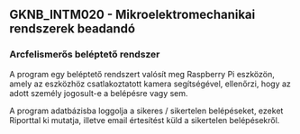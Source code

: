## GKNB_INTM020 - Mikroelektromechanikai rendszerek beadandó
### Arcfelismerős beléptető rendszer

A program egy beléptető rendszert valósít meg Raspberry Pi eszközön, amely az eszközhöz csatlakoztatott kamera segítségével, ellenőrzi, hogy az adott személy jogosult-e a belépésre vagy sem.

A program adatbázisba loggolja a sikeres / sikertelen belépéseket, ezeket Riporttal ki mutatja, illetve email értesítést küld a sikertelen belépésekről. 

